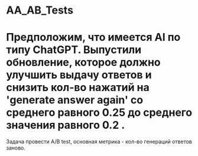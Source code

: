 # AA_AB_Tests
# Предположим, что имеется AI по типу ChatGPT. Выпустили обновление, которое должно улучшить выдачу ответов и снизить кол-во нажатий на 'generate answer again' со среднего равного 0.25 до среднего значения равного 0.2 .   
Задача провести A/B test, основная метрика - кол-во генераций ответов заново.
